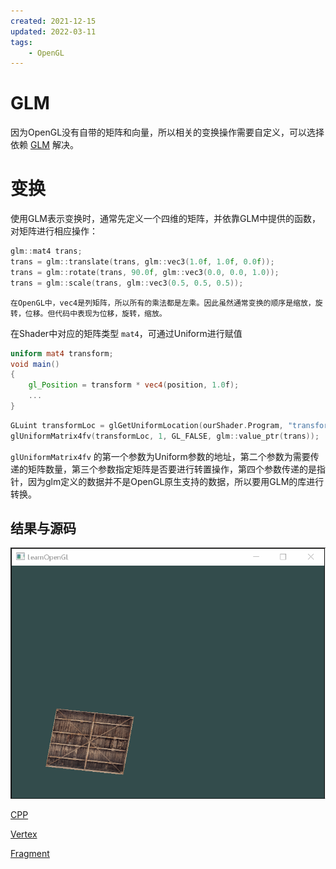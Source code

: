 ```yaml
---
created: 2021-12-15
updated: 2022-03-11
tags:
    - OpenGL
---
```


# GLM

因为OpenGL没有自带的矩阵和向量，所以相关的变换操作需要自定义，可以选择依赖 [GLM](../../01_Notes/Libraries/GLM.md) 解决。

# 变换

使用GLM表示变换时，通常先定义一个四维的矩阵，并依靠GLM中提供的函数，对矩阵进行相应操作：

```cpp
glm::mat4 trans;
trans = glm::translate(trans, glm::vec3(1.0f, 1.0f, 0.0f));
trans = glm::rotate(trans, 90.0f, glm::vec3(0.0, 0.0, 1.0));
trans = glm::scale(trans, glm::vec3(0.5, 0.5, 0.5));
```

```ad-warning
在OpenGL中，vec4是列矩阵，所以所有的乘法都是左乘。因此虽然通常变换的顺序是缩放，旋转，位移。但代码中表现为位移，旋转，缩放。
```

在Shader中对应的矩阵类型 `mat4`，可通过Uniform进行赋值

```glsl
uniform mat4 transform;
void main()
{
    gl_Position = transform * vec4(position, 1.0f);
    ...
}
```

```cpp
GLuint transformLoc = glGetUniformLocation(ourShader.Program, "transform");
glUniformMatrix4fv(transformLoc, 1, GL_FALSE, glm::value_ptr(trans));
```

`glUniformMatrix4fv` 的第一个参数为Uniform参数的地址，第二个参数为需要传递的矩阵数量，第三个参数指定矩阵是否要进行转置操作，第四个参数传递的是指针，因为glm定义的数据并不是OpenGL原生支持的数据，所以要用GLM的库进行转换。

## 结果与源码

![|400](assets/Ch%2005%20Transformations/GIF.gif)

[CPP](https://raw.githubusercontent.com/xuejiaW/Study-Notes/master/LearnOpenGL_VSCode/src/5.Transformations/main.cpp)

[Vertex](https://raw.githubusercontent.com/xuejiaW/Study-Notes/master/LearnOpenGL_VSCode/src/5.Transformations/vertex.vert)

[Fragment](https://raw.githubusercontent.com/xuejiaW/Study-Notes/master/LearnOpenGL_VSCode/src/5.Transformations/fragment.frag)

